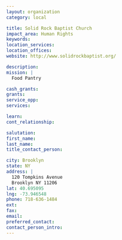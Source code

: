 ```yaml
---
layout: organization
category: local

title: Solid Rock Baptist Church
impact_area: Human Rights
keywords: 
location_services: 
location_offices: 
website: http://www.solidrockbaptist.org/

description: 
mission: |
  Food Pantry

cash_grants: 
grants: 
service_opp: 
services: 

learn: 
cont_relationship: 

salutation: 
first_name: 
last_name: 
title_contact_person: 

city: Brooklyn
state: NY
address: |
  120 Tompkins Avenue  
  Brooklyn NY 11206
lat: 40.695095
lng: -73.946548
phone: 718-636-1484
ext: 
fax: 
email: 
preferred_contact: 
contact_person_intro: 
---
```

